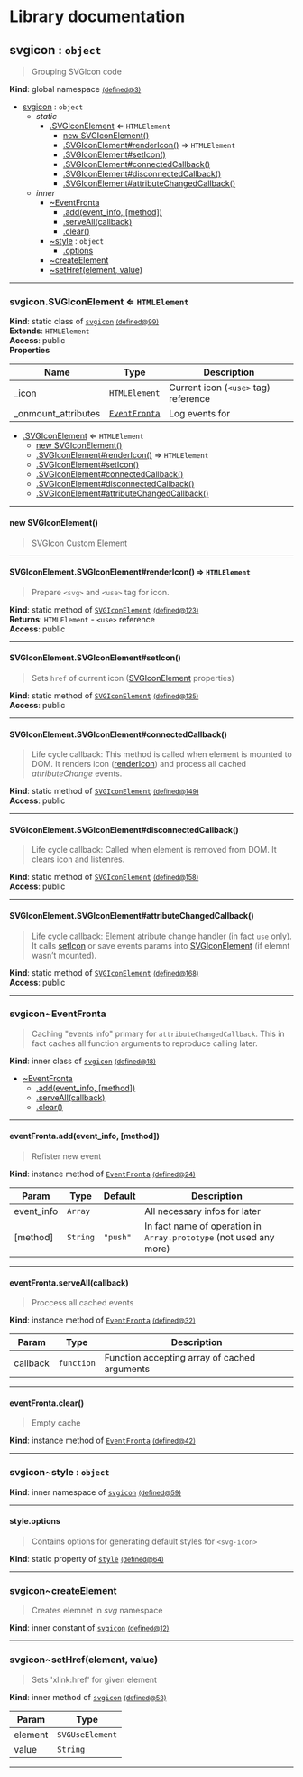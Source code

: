 # Library documentation
<a name="svgicon"></a>

## svgicon : <code>object</code>
>Grouping SVGIcon code

**Kind**: global namespace <a name="svgicon" href="https://github.com/IndigoMultimediaTeam/SVGIcon/blob/master/bin/SVGIcon-namespace.js#L3" title="SVGIcon-namespace.js:3"><small>(defined@3)</small></a>  

* [svgicon](#svgicon) : <code>object</code>
    * _static_
        * [.SVGIconElement](#svgicon.SVGIconElement) ⇐ <code>HTMLElement</code>
            * [new SVGIconElement()](#new_svgicon.SVGIconElement_new)
            * [.SVGIconElement#renderIcon()](#svgicon.SVGIconElement.SVGIconElement+renderIcon) ⇒ <code>HTMLElement</code>
            * [.SVGIconElement#setIcon()](#svgicon.SVGIconElement.SVGIconElement+setIcon)
            * [.SVGIconElement#connectedCallback()](#svgicon.SVGIconElement.SVGIconElement+connectedCallback)
            * [.SVGIconElement#disconnectedCallback()](#svgicon.SVGIconElement.SVGIconElement+disconnectedCallback)
            * [.SVGIconElement#attributeChangedCallback()](#svgicon.SVGIconElement.SVGIconElement+attributeChangedCallback)
    * _inner_
        * [~EventFronta](#svgicon..EventFronta)
            * [.add(event_info, [method])](#svgicon..EventFronta+add)
            * [.serveAll(callback)](#svgicon..EventFronta+serveAll)
            * [.clear()](#svgicon..EventFronta+clear)
        * [~style](#svgicon..style) : <code>object</code>
            * [.options](#svgicon..style.options)
        * [~createElement](#svgicon..createElement)
        * [~setHref(element, value)](#svgicon..setHref)


* * *

<a name="svgicon.SVGIconElement"></a>

### svgicon.SVGIconElement ⇐ <code>HTMLElement</code>
**Kind**: static class of [<code>svgicon</code>](#svgicon) <a name="svgicon.SVGIconElement" href="https://github.com/IndigoMultimediaTeam/SVGIcon/blob/master/bin/SVGIcon-namespace.js#L99" title="SVGIcon-namespace.js:99"><small>(defined@99)</small></a>  
**Extends**: <code>HTMLElement</code>  
**Access**: public  
**Properties**

| Name | Type | Description |
| --- | --- | --- |
| _icon | <code>HTMLElement</code> | Current icon (`<use>` tag) reference |
| _onmount_attributes | [<code>EventFronta</code>](#svgicon..EventFronta) | Log events for |


* [.SVGIconElement](#svgicon.SVGIconElement) ⇐ <code>HTMLElement</code>
    * [new SVGIconElement()](#new_svgicon.SVGIconElement_new)
    * [.SVGIconElement#renderIcon()](#svgicon.SVGIconElement.SVGIconElement+renderIcon) ⇒ <code>HTMLElement</code>
    * [.SVGIconElement#setIcon()](#svgicon.SVGIconElement.SVGIconElement+setIcon)
    * [.SVGIconElement#connectedCallback()](#svgicon.SVGIconElement.SVGIconElement+connectedCallback)
    * [.SVGIconElement#disconnectedCallback()](#svgicon.SVGIconElement.SVGIconElement+disconnectedCallback)
    * [.SVGIconElement#attributeChangedCallback()](#svgicon.SVGIconElement.SVGIconElement+attributeChangedCallback)


* * *

<a name="new_svgicon.SVGIconElement_new"></a>

#### new SVGIconElement()
>SVGIcon Custom Element


* * *

<a name="svgicon.SVGIconElement.SVGIconElement+renderIcon"></a>

#### SVGIconElement.SVGIconElement#renderIcon() ⇒ <code>HTMLElement</code>
>Prepare `<svg>` and `<use>` tag for icon.

**Kind**: static method of [<code>SVGIconElement</code>](#svgicon.SVGIconElement) <a name="svgicon.SVGIconElement.SVGIconElement+renderIcon" href="https://github.com/IndigoMultimediaTeam/SVGIcon/blob/master/bin/SVGIcon-namespace.js#L123" title="SVGIcon-namespace.js:123"><small>(defined@123)</small></a>  
**Returns**: <code>HTMLElement</code> - `<use>` reference  
**Access**: public  

* * *

<a name="svgicon.SVGIconElement.SVGIconElement+setIcon"></a>

#### SVGIconElement.SVGIconElement#setIcon()
>Sets `href` of current icon ([SVGIconElement](#svgicon.SVGIconElement) properties)

**Kind**: static method of [<code>SVGIconElement</code>](#svgicon.SVGIconElement) <a name="svgicon.SVGIconElement.SVGIconElement+setIcon" href="https://github.com/IndigoMultimediaTeam/SVGIcon/blob/master/bin/SVGIcon-namespace.js#L135" title="SVGIcon-namespace.js:135"><small>(defined@135)</small></a>  
**Access**: public  

* * *

<a name="svgicon.SVGIconElement.SVGIconElement+connectedCallback"></a>

#### SVGIconElement.SVGIconElement#connectedCallback()
>Life cycle callback: This method is called when element is mounted to DOM. It renders icon ([renderIcon](#svgicon.SVGIconElement.SVGIconElement+renderIcon)) and process all cached *attributeChange* events.

**Kind**: static method of [<code>SVGIconElement</code>](#svgicon.SVGIconElement) <a name="svgicon.SVGIconElement.SVGIconElement+connectedCallback" href="https://github.com/IndigoMultimediaTeam/SVGIcon/blob/master/bin/SVGIcon-namespace.js#L149" title="SVGIcon-namespace.js:149"><small>(defined@149)</small></a>  
**Access**: public  

* * *

<a name="svgicon.SVGIconElement.SVGIconElement+disconnectedCallback"></a>

#### SVGIconElement.SVGIconElement#disconnectedCallback()
>Life cycle callback: Called when element is removed from DOM. It clears icon and listenres.

**Kind**: static method of [<code>SVGIconElement</code>](#svgicon.SVGIconElement) <a name="svgicon.SVGIconElement.SVGIconElement+disconnectedCallback" href="https://github.com/IndigoMultimediaTeam/SVGIcon/blob/master/bin/SVGIcon-namespace.js#L158" title="SVGIcon-namespace.js:158"><small>(defined@158)</small></a>  
**Access**: public  

* * *

<a name="svgicon.SVGIconElement.SVGIconElement+attributeChangedCallback"></a>

#### SVGIconElement.SVGIconElement#attributeChangedCallback()
>Life cycle callback: Element atribute change handler (in fact `use` only). It calls [setIcon](#svgicon.SVGIconElement.SVGIconElement+setIcon) or save events params into [SVGIconElement](#svgicon.SVGIconElement) (if elemnt wasn’t mounted).

**Kind**: static method of [<code>SVGIconElement</code>](#svgicon.SVGIconElement) <a name="svgicon.SVGIconElement.SVGIconElement+attributeChangedCallback" href="https://github.com/IndigoMultimediaTeam/SVGIcon/blob/master/bin/SVGIcon-namespace.js#L168" title="SVGIcon-namespace.js:168"><small>(defined@168)</small></a>  
**Access**: public  

* * *

<a name="svgicon..EventFronta"></a>

### svgicon~EventFronta
>Caching "events info" primary for `attributeChangedCallback`. This in fact caches all function arguments to reproduce calling later.

**Kind**: inner class of [<code>svgicon</code>](#svgicon) <a name="svgicon..EventFronta" href="https://github.com/IndigoMultimediaTeam/SVGIcon/blob/master/bin/SVGIcon-namespace.js#L18" title="SVGIcon-namespace.js:18"><small>(defined@18)</small></a>  

* [~EventFronta](#svgicon..EventFronta)
    * [.add(event_info, [method])](#svgicon..EventFronta+add)
    * [.serveAll(callback)](#svgicon..EventFronta+serveAll)
    * [.clear()](#svgicon..EventFronta+clear)


* * *

<a name="svgicon..EventFronta+add"></a>

#### eventFronta.add(event_info, [method])
>Refister new event

**Kind**: instance method of [<code>EventFronta</code>](#svgicon..EventFronta) <a name="svgicon..EventFronta+add" href="https://github.com/IndigoMultimediaTeam/SVGIcon/blob/master/bin/SVGIcon-namespace.js#L24" title="SVGIcon-namespace.js:24"><small>(defined@24)</small></a>  

| Param | Type | Default | Description |
| --- | --- | --- | --- |
| event_info | <code>Array</code> |  | All necessary infos for later |
| [method] | <code>String</code> | <code>&quot;push&quot;</code> | In fact name of operation in `Array.prototype` (not used any more) |


* * *

<a name="svgicon..EventFronta+serveAll"></a>

#### eventFronta.serveAll(callback)
>Proccess all cached events

**Kind**: instance method of [<code>EventFronta</code>](#svgicon..EventFronta) <a name="svgicon..EventFronta+serveAll" href="https://github.com/IndigoMultimediaTeam/SVGIcon/blob/master/bin/SVGIcon-namespace.js#L32" title="SVGIcon-namespace.js:32"><small>(defined@32)</small></a>  

| Param | Type | Description |
| --- | --- | --- |
| callback | <code>function</code> | Function accepting array of cached arguments |


* * *

<a name="svgicon..EventFronta+clear"></a>

#### eventFronta.clear()
>Empty cache

**Kind**: instance method of [<code>EventFronta</code>](#svgicon..EventFronta) <a name="svgicon..EventFronta+clear" href="https://github.com/IndigoMultimediaTeam/SVGIcon/blob/master/bin/SVGIcon-namespace.js#L42" title="SVGIcon-namespace.js:42"><small>(defined@42)</small></a>  

* * *

<a name="svgicon..style"></a>

### svgicon~style : <code>object</code>
**Kind**: inner namespace of [<code>svgicon</code>](#svgicon) <a name="svgicon..style" href="https://github.com/IndigoMultimediaTeam/SVGIcon/blob/master/bin/SVGIcon-namespace.js#L59" title="SVGIcon-namespace.js:59"><small>(defined@59)</small></a>  

* * *

<a name="svgicon..style.options"></a>

#### style.options
>Contains options for generating default styles for `<svg-icon>`

**Kind**: static property of [<code>style</code>](#svgicon..style) <a name="svgicon..style.options" href="https://github.com/IndigoMultimediaTeam/SVGIcon/blob/master/bin/SVGIcon-namespace.js#L64" title="SVGIcon-namespace.js:64"><small>(defined@64)</small></a>  

* * *

<a name="svgicon..createElement"></a>

### svgicon~createElement
>Creates elemnet in *svg* namespace

**Kind**: inner constant of [<code>svgicon</code>](#svgicon) <a name="svgicon..createElement" href="https://github.com/IndigoMultimediaTeam/SVGIcon/blob/master/bin/SVGIcon-namespace.js#L12" title="SVGIcon-namespace.js:12"><small>(defined@12)</small></a>  

* * *

<a name="svgicon..setHref"></a>

### svgicon~setHref(element, value)
>Sets 'xlink:href' for given element

**Kind**: inner method of [<code>svgicon</code>](#svgicon) <a name="svgicon..setHref" href="https://github.com/IndigoMultimediaTeam/SVGIcon/blob/master/bin/SVGIcon-namespace.js#L53" title="SVGIcon-namespace.js:53"><small>(defined@53)</small></a>  

| Param | Type |
| --- | --- |
| element | <code>SVGUseElement</code> | 
| value | <code>String</code> | 


* * *

